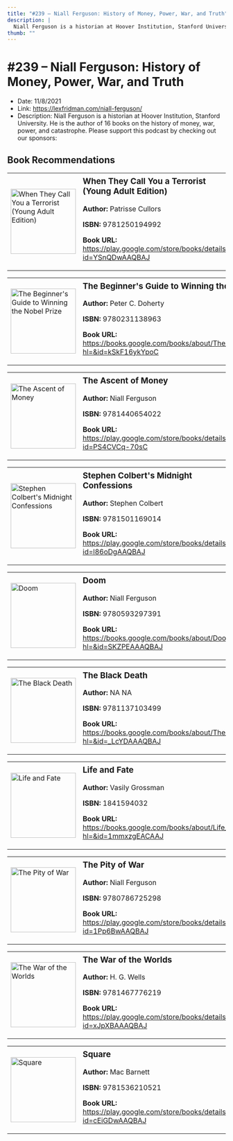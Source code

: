 ```yaml
---
title: "#239 – Niall Ferguson: History of Money, Power, War, and Truth"
description: |
  Niall Ferguson is a historian at Hoover Institution, Stanford University. He is the author of 16 books on the history of money, war, power, and catastrophe. Please support this podcast by checking out our sponsors:"
thumb: ""
---
```


# #239 – Niall Ferguson: History of Money, Power, War, and Truth

  - Date: 11/8/2021
  - Link: https://lexfridman.com/niall-ferguson/
  - Description: Niall Ferguson is a historian at Hoover Institution, Stanford University. He is the author of 16 books on the history of money, war, power, and catastrophe. Please support this podcast by checking out our sponsors:

## Book Recommendations

<table style="border: none;"><tr style="border: none;"><td style="border: none;"><img src="http://books.google.com/books/content?id=YSnQDwAAQBAJ&printsec=frontcover&img=1&zoom=1&edge=curl&source=gbs_api" alt="When They Call You a Terrorist (Young Adult Edition)" width="150" style="vertical-align: top;"></td><td style="border: none; vertical-align: top;"><h3 style='margin-top: 5'>When They Call You a Terrorist (Young Adult Edition)</h3><p><strong>Author:</strong> Patrisse Cullors</p><p><strong>ISBN:</strong> 9781250194992</p><p><strong>Book URL:</strong> <a href="https://play.google.com/store/books/details?id=YSnQDwAAQBAJ">https://play.google.com/store/books/details?id=YSnQDwAAQBAJ</a></p></td></tr></table>
<table style="border: none;"><tr style="border: none;"><td style="border: none;"><img src="http://books.google.com/books/content?id=kSkF16ykYpoC&printsec=frontcover&img=1&zoom=1&edge=curl&source=gbs_api" alt="The Beginner's Guide to Winning the Nobel Prize" width="150" style="vertical-align: top;"></td><td style="border: none; vertical-align: top;"><h3 style='margin-top: 5'>The Beginner's Guide to Winning the Nobel Prize</h3><p><strong>Author:</strong> Peter C. Doherty</p><p><strong>ISBN:</strong> 9780231138963</p><p><strong>Book URL:</strong> <a href="https://books.google.com/books/about/The_Beginner_s_Guide_to_Winning_the_Nobe.html?hl=&id=kSkF16ykYpoC">https://books.google.com/books/about/The_Beginner_s_Guide_to_Winning_the_Nobe.html?hl=&id=kSkF16ykYpoC</a></p></td></tr></table>
<table style="border: none;"><tr style="border: none;"><td style="border: none;"><img src="http://books.google.com/books/content?id=PS4CVCq-70sC&printsec=frontcover&img=1&zoom=1&edge=curl&source=gbs_api" alt="The Ascent of Money" width="150" style="vertical-align: top;"></td><td style="border: none; vertical-align: top;"><h3 style='margin-top: 5'>The Ascent of Money</h3><p><strong>Author:</strong> Niall Ferguson</p><p><strong>ISBN:</strong> 9781440654022</p><p><strong>Book URL:</strong> <a href="https://play.google.com/store/books/details?id=PS4CVCq-70sC">https://play.google.com/store/books/details?id=PS4CVCq-70sC</a></p></td></tr></table>
<table style="border: none;"><tr style="border: none;"><td style="border: none;"><img src="http://books.google.com/books/content?id=l86oDgAAQBAJ&printsec=frontcover&img=1&zoom=1&edge=curl&source=gbs_api" alt="Stephen Colbert's Midnight Confessions" width="150" style="vertical-align: top;"></td><td style="border: none; vertical-align: top;"><h3 style='margin-top: 5'>Stephen Colbert's Midnight Confessions</h3><p><strong>Author:</strong> Stephen Colbert</p><p><strong>ISBN:</strong> 9781501169014</p><p><strong>Book URL:</strong> <a href="https://play.google.com/store/books/details?id=l86oDgAAQBAJ">https://play.google.com/store/books/details?id=l86oDgAAQBAJ</a></p></td></tr></table>
<table style="border: none;"><tr style="border: none;"><td style="border: none;"><img src="http://books.google.com/books/content?id=SKZPEAAAQBAJ&printsec=frontcover&img=1&zoom=1&edge=curl&source=gbs_api" alt="Doom" width="150" style="vertical-align: top;"></td><td style="border: none; vertical-align: top;"><h3 style='margin-top: 5'>Doom</h3><p><strong>Author:</strong> Niall Ferguson</p><p><strong>ISBN:</strong> 9780593297391</p><p><strong>Book URL:</strong> <a href="https://books.google.com/books/about/Doom.html?hl=&id=SKZPEAAAQBAJ">https://books.google.com/books/about/Doom.html?hl=&id=SKZPEAAAQBAJ</a></p></td></tr></table>
<table style="border: none;"><tr style="border: none;"><td style="border: none;"><img src="http://books.google.com/books/content?id=_LcYDAAAQBAJ&printsec=frontcover&img=1&zoom=1&edge=curl&source=gbs_api" alt="The Black Death" width="150" style="vertical-align: top;"></td><td style="border: none; vertical-align: top;"><h3 style='margin-top: 5'>The Black Death</h3><p><strong>Author:</strong> NA NA</p><p><strong>ISBN:</strong> 9781137103499</p><p><strong>Book URL:</strong> <a href="https://books.google.com/books/about/The_Black_Death.html?hl=&id=_LcYDAAAQBAJ">https://books.google.com/books/about/The_Black_Death.html?hl=&id=_LcYDAAAQBAJ</a></p></td></tr></table>
<table style="border: none;"><tr style="border: none;"><td style="border: none;"><img src="http://books.google.com/books/content?id=1mmxzgEACAAJ&printsec=frontcover&img=1&zoom=1&source=gbs_api" alt="Life and Fate" width="150" style="vertical-align: top;"></td><td style="border: none; vertical-align: top;"><h3 style='margin-top: 5'>Life and Fate</h3><p><strong>Author:</strong> Vasily Grossman</p><p><strong>ISBN:</strong> 1841594032</p><p><strong>Book URL:</strong> <a href="https://books.google.com/books/about/Life_and_Fate.html?hl=&id=1mmxzgEACAAJ">https://books.google.com/books/about/Life_and_Fate.html?hl=&id=1mmxzgEACAAJ</a></p></td></tr></table>
<table style="border: none;"><tr style="border: none;"><td style="border: none;"><img src="http://books.google.com/books/content?id=1Pp6BwAAQBAJ&printsec=frontcover&img=1&zoom=1&edge=curl&source=gbs_api" alt="The Pity of War" width="150" style="vertical-align: top;"></td><td style="border: none; vertical-align: top;"><h3 style='margin-top: 5'>The Pity of War</h3><p><strong>Author:</strong> Niall Ferguson</p><p><strong>ISBN:</strong> 9780786725298</p><p><strong>Book URL:</strong> <a href="https://play.google.com/store/books/details?id=1Pp6BwAAQBAJ">https://play.google.com/store/books/details?id=1Pp6BwAAQBAJ</a></p></td></tr></table>
<table style="border: none;"><tr style="border: none;"><td style="border: none;"><img src="http://books.google.com/books/content?id=xJpXBAAAQBAJ&printsec=frontcover&img=1&zoom=1&edge=curl&source=gbs_api" alt="The War of the Worlds" width="150" style="vertical-align: top;"></td><td style="border: none; vertical-align: top;"><h3 style='margin-top: 5'>The War of the Worlds</h3><p><strong>Author:</strong> H. G. Wells</p><p><strong>ISBN:</strong> 9781467776219</p><p><strong>Book URL:</strong> <a href="https://play.google.com/store/books/details?id=xJpXBAAAQBAJ">https://play.google.com/store/books/details?id=xJpXBAAAQBAJ</a></p></td></tr></table>
<table style="border: none;"><tr style="border: none;"><td style="border: none;"><img src="http://books.google.com/books/content?id=cEiGDwAAQBAJ&printsec=frontcover&img=1&zoom=1&edge=curl&source=gbs_api" alt="Square" width="150" style="vertical-align: top;"></td><td style="border: none; vertical-align: top;"><h3 style='margin-top: 5'>Square</h3><p><strong>Author:</strong> Mac Barnett</p><p><strong>ISBN:</strong> 9781536210521</p><p><strong>Book URL:</strong> <a href="https://play.google.com/store/books/details?id=cEiGDwAAQBAJ">https://play.google.com/store/books/details?id=cEiGDwAAQBAJ</a></p></td></tr></table>
